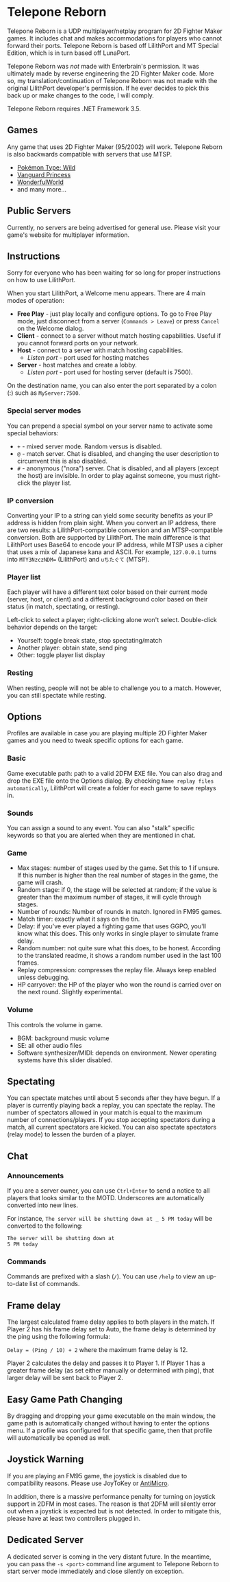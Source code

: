 # Telepone Reborn
Telepone Reborn is a UDP multiplayer/netplay program for 2D Fighter Maker games. It includes chat and makes accommodations for players who cannot forward their ports. Telepone Reborn is based off LilithPort and MT Special Edition, which is in turn based off LunaPort.

Telepone Reborn was *not* made with Enterbrain's permission. It was ultimately made by reverse engineering the 2D Fighter Maker code. More so, my translation/continuation of Telepone Reborn was not made with the original LilithPort developer's permission. If he ever decides to pick this back up or make changes to the code, I will comply.

Telepone Reborn requires .NET Framework 3.5.

## Games
Any game that uses 2D Fighter Maker (95/2002) will work. Telepone Reborn is also backwards compatible with servers that use MTSP.
 - [Pokémon Type: Wild](http://oneweakness.com/pokemon-type-wild.html)
 - [Vanguard Princess](http://wiki.mizuumi.net/w/Vanguard_Princess/Netplay)
 - [WonderfulWorld](http://www55.atwiki.jp/ainefill_oinusama/pages/111.html)
 - and many more...
 
## Public Servers
Currently, no servers are being advertised for general use. Please visit your game's website for multiplayer information.

## Instructions
Sorry for everyone who has been waiting for so long for proper instructions on how to use LilithPort.

When you start LilithPort, a Welcome menu appears. There are 4 main modes of operation:
- **Free Play** - just play locally and configure options. To go to Free Play mode, just disconnect from a server (`Commands > Leave`) or press `Cancel` on the Welcome dialog.
- **Client** - connect to a server without match hosting capabilities. Useful if you cannot forward ports on your network.
- **Host** - connect to a server with match hosting capabilities.
  - *Listen port* - port used for hosting matches
- **Server** - host matches and create a lobby.
  - *Listen port* - port used for hosting server (default is 7500).

On the destination name, you can also enter the port separated by a colon (:) such as `MyServer:7500`.

### Special server modes
You can prepend a special symbol on your server name to activate some special behaviors:
 - `+` - mixed server mode. Random versus is disabled.
 - `@` - match server. Chat is disabled, and changing the user description to circumvent this is also disabled.
 - `#` - anonymous ("nora") server. Chat is disabled, and all players (except the host) are invisible. In order to play against someone, you must right-click the player list.

### IP conversion
Converting your IP to a string can yield some security benefits as your IP address is hidden from plain sight. When you convert an IP address, there are two results: a LilithPort-compatible conversion and an MTSP-compatible conversion. Both are supported by LilithPort. The main difference is that LilithPort uses Base64 to encode your IP address, while MTSP uses a cipher that uses a mix of Japanese kana and ASCII.
For example, `127.0.0.1` turns into `MTY3NzczNDM=` (LilithPort) and `uちたぐて` (MTSP).

### Player list
Each player will have a different text color based on their current mode (server, host, or client) and a different background color based on their status (in match, spectating, or resting).

Left-click to select a player; right-clicking alone won't select.
Double-click behavior depends on the target:
 - Yourself: toggle break state, stop spectating/match
 - Another player: obtain state, send ping
 - Other: toggle player list display
 
### Resting
When resting, people will not be able to challenge you to a match. However, you can still spectate while resting.

## Options
Profiles are available in case you are playing multiple 2D Fighter Maker games and you need to tweak specific options for each game.
### Basic
Game executable path: path to a valid 2DFM EXE file. You can also drag and drop the EXE file onto the Options dialog.
By checking `Name replay files automatically`, LilithPort will create a folder for each game to save replays in.
### Sounds
You can assign a sound to any event. You can also "stalk" specific keywords so that you are alerted when they are mentioned in chat.
### Game
 - Max stages: number of stages used by the game. Set this to 1 if unsure. If this number is higher than the real number of stages in the game, the game will crash.
 - Random stage: if 0, the stage will be selected at random; if the value is greater than the maximum number of stages, it will cycle through stages.
 - Number of rounds: Number of rounds in match. Ignored in FM95 games.
 - Match timer: exactly what it says on the tin.
 - Delay: if you've ever played a fighting game that uses GGPO, you'll know what this does. This only works in single player to simulate frame delay.
 - Random number: not quite sure what this does, to be honest. According to the translated readme, it shows a random number used in the last 100 frames.
 - Replay compression: compresses the replay file. Always keep enabled unless debugging.
 - HP carryover: the HP of the player who won the round is carried over on the next round. Slightly experimental.

### Volume
This controls the volume in game.
 - BGM: background music volume
 - SE: all other audio files
 - Software synthesizer/MIDI: depends on environment. Newer operating systems have this slider disabled.

## Spectating
You can spectate matches until about 5 seconds after they have begun.
If a player is currently playing back a replay, you can spectate the replay. 
The number of spectators allowed in your match is equal to the maximum number of connections/players. If you stop accepting spectators during a match, all current spectators are kicked.
You can also spectate spectators (relay mode) to lessen the burden of a player.

## Chat
### Announcements
If you are a server owner, you can use `Ctrl+Enter` to send a notice to all players that looks similar to the MOTD. Underscores are automatically converted into new lines.

For instance, `The server will be shutting down at _ 5 PM today` will be converted to the following:
```
The server will be shutting down at
5 PM today
```
### Commands
Commands are prefixed with a slash (`/`). You can use `/help` to view an up-to-date list of commands.

## Frame delay
The largest calculated frame delay applies to both players in the match. If Player 2 has his frame delay set to Auto, the frame delay is determined by the ping using the following formula:

`Delay = (Ping / 10) + 2`
where the maximum frame delay is 12.

Player 2 calculates the delay and passes it to Player 1. If Player 1 has a greater frame delay (as set either manually or determined with ping), that larger delay will be sent back to Player 2.

## Easy Game Path Changing
By dragging and dropping your game executable on the main window, the game path is automatically changed without having to enter the options menu. If a profile was configured for that specific game, then that profile will automatically be opened as well.

## Joystick Warning
If you are playing an FM95 game, the joystick is disabled due to compatibility reasons. Please use JoyToKey or [AntiMicro](https://github.com/Ryochan7/antimicro/releases).

In addition, there is a massive performance penalty for turning on joystick support in 2DFM in most cases. 
The reason is that 2DFM will silently error out when a joystick is expected but is not detected. In order to mitigate this, please have at least two controllers plugged in.

## Dedicated Server
A dedicated server is coming in the very distant future. In the meantime, you can pass the `-s <port>` command line argument to Telepone Reborn to start server mode immediately and close silently on exception.
